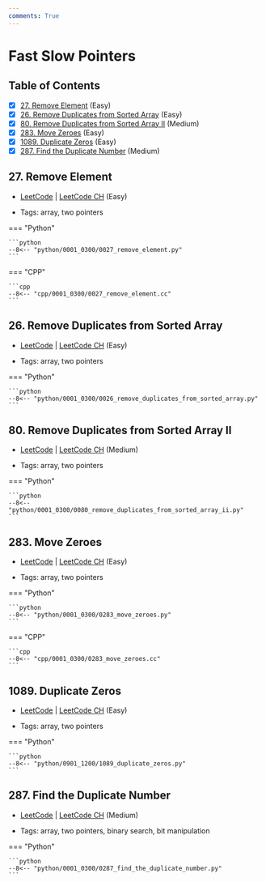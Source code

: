 ```yaml
---
comments: True
---
```


# Fast Slow Pointers

## Table of Contents

- [x] [27. Remove Element](https://leetcode.cn/problems/remove-element/) (Easy)
- [x] [26. Remove Duplicates from Sorted Array](https://leetcode.cn/problems/remove-duplicates-from-sorted-array/) (Easy)
- [x] [80. Remove Duplicates from Sorted Array II](https://leetcode.cn/problems/remove-duplicates-from-sorted-array-ii/) (Medium)
- [x] [283. Move Zeroes](https://leetcode.cn/problems/move-zeroes/) (Easy)
- [x] [1089. Duplicate Zeros](https://leetcode.cn/problems/duplicate-zeros/) (Easy)
- [x] [287. Find the Duplicate Number](https://leetcode.cn/problems/find-the-duplicate-number/) (Medium)

## 27. Remove Element

-   [LeetCode](https://leetcode.com/problems/remove-element/) | [LeetCode CH](https://leetcode.cn/problems/remove-element/) (Easy)

-   Tags: array, two pointers

=== "Python"

    ```python
    --8<-- "python/0001_0300/0027_remove_element.py"
    ```


=== "CPP"

    ```cpp
    --8<-- "cpp/0001_0300/0027_remove_element.cc"
    ```



## 26. Remove Duplicates from Sorted Array

-   [LeetCode](https://leetcode.com/problems/remove-duplicates-from-sorted-array/) | [LeetCode CH](https://leetcode.cn/problems/remove-duplicates-from-sorted-array/) (Easy)

-   Tags: array, two pointers

=== "Python"

    ```python
    --8<-- "python/0001_0300/0026_remove_duplicates_from_sorted_array.py"
    ```



## 80. Remove Duplicates from Sorted Array II

-   [LeetCode](https://leetcode.com/problems/remove-duplicates-from-sorted-array-ii/) | [LeetCode CH](https://leetcode.cn/problems/remove-duplicates-from-sorted-array-ii/) (Medium)

-   Tags: array, two pointers

=== "Python"

    ```python
    --8<-- "python/0001_0300/0080_remove_duplicates_from_sorted_array_ii.py"
    ```



## 283. Move Zeroes

-   [LeetCode](https://leetcode.com/problems/move-zeroes/) | [LeetCode CH](https://leetcode.cn/problems/move-zeroes/) (Easy)

-   Tags: array, two pointers

=== "Python"

    ```python
    --8<-- "python/0001_0300/0283_move_zeroes.py"
    ```


=== "CPP"

    ```cpp
    --8<-- "cpp/0001_0300/0283_move_zeroes.cc"
    ```



## 1089. Duplicate Zeros

-   [LeetCode](https://leetcode.com/problems/duplicate-zeros/) | [LeetCode CH](https://leetcode.cn/problems/duplicate-zeros/) (Easy)

-   Tags: array, two pointers

=== "Python"

    ```python
    --8<-- "python/0901_1200/1089_duplicate_zeros.py"
    ```



## 287. Find the Duplicate Number

-   [LeetCode](https://leetcode.com/problems/find-the-duplicate-number/) | [LeetCode CH](https://leetcode.cn/problems/find-the-duplicate-number/) (Medium)

-   Tags: array, two pointers, binary search, bit manipulation

=== "Python"

    ```python
    --8<-- "python/0001_0300/0287_find_the_duplicate_number.py"
    ```
